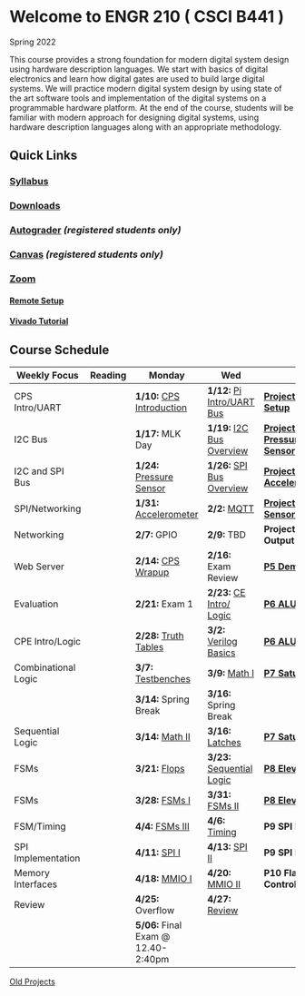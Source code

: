 # Welcome to ENGR 210 ( CSCI B441 )

Spring 2022

This course provides a strong foundation for modern digital system
design using hardware description languages. We start with basics of
digital electronics and learn how digital gates are used to build
large digital systems. We will practice modern digital system design
by using state of the art software tools and implementation of the
digital systems on a programmable hardware platform.  At the end of
the course, students will be familiar with modern approach for
designing digital systems, using hardware description languages along
with an appropriate methodology.

## Quick Links

### [Syllabus](syllabus.md)

### [Downloads](http://github.com/engr210/downloads) 

### [Autograder](https://autograder.sice.indiana.edu) _(registered students only)_

### [Canvas](https://iu.instructure.com/courses/1947790) _(registered students only)_

### [Zoom](https://iu.zoom.us/j/83005621515) 

#### [Remote Setup](https://uisapp2.iu.edu/confluence-prd/pages/viewpage.action?pageId=280461906)

#### [Vivado Tutorial](vlog/projects/A_Logic_Gates) 


<!--
[P5 - Raspberry Pi Setup](P5.md)
-->

## Course Schedule

| Weekly Focus      | Reading | Monday                                                          | Wed                                                               | Lab                                           |
|-------------------|---------|-----------------------------------------------------------------|--------------------------------------------------------------     |-----------------------------------------------|
| CPS Intro/UART | | **1/10:** [CPS Introduction](lectures/CPS_Introduction.pdf) | **1/12:** [Pi Intro/UART Bus](lectures/RaspberryPi_UART.pdf) | [**Project 0 Raspberry PI Setup**](P0) |
| I2C Bus | | **1/17:** MLK Day | **1/19:** [I2C Bus Overview](lectures/I2C_Introduction.pdf) | [**Project 1 I2C Pressure/Temperature Sensor**](P1) |
| I2C and SPI Bus | | **1/24:** [Pressure Sensor](lectures/LPS331AP_Pressure_Sensor_SP22.pdf) | **1/26:** [SPI Bus Overview](lectures/SPI_bus_SP22.pdf) | [**Project 2 SPI Accelerometer**](P2) |
| SPI/Networking | | **1/31:** [Accelerometer](lectures/Accelerometer_SP22.pdf) | **2/2:** [MQTT](lectures/MQTT.pdf) | [**Project 3 MQTT Sensor Data Server**](P3) |
| Networking | | **2/7:** GPIO | **2/9:** TBD | **Project 4 Sensor LED Output** |
| Web Server | | **2/14:** [CPS Wrapup](lectures/CPS_Wrapup.pdf) | **2/16:** Exam Review | **[P5 Demultiplexer](vlog/projects/B_Demultiplexer)** |
| Evaluation        |         | **2/21:** Exam 1                                                | **2/23:** [CE Intro/ Logic](lectures/00_Logic_Gates.pdf)          | **[P6 ALU](https://docs.google.com/document/d/1uhQR3LDZLIDAheTqNy58HJ456uEFfEh4IH7j1ZReyHM)**                                    |
| CPE Intro/Logic   |         | **2/28:** [Truth Tables](lectures/01_Truth_Tables.pdf)          | **3/2:** [Verilog Basics](lectures/02_Verilog_Basics.pdf)         | **[P6 ALU](https://docs.google.com/document/d/1uhQR3LDZLIDAheTqNy58HJ456uEFfEh4IH7j1ZReyHM)**                                       | 
| Combinational Logic|        | **3/7:**  [Testbenches](lectures/03_Testbenches.pdf)            | **3/9:** [Math I](lectures/04_Math_I.pdf)                         | **[P7 Saturating Counter](https://docs.google.com/document/d/1JLgk0VguSrih_h3BsMyMtInTJ4Qrl--Hv2jkxK4chZw)**                     |
|                   |         | **3/14:** Spring Break                                          | **3/16:** Spring Break                                            |                                               |
| Sequential Logic  |         | **3/14:** [Math II](lectures/05_Math_II.pdf)                    | **3/16:** [Latches](lectures/06_Latches.pdf)                      | **[P7 Saturating Counter](https://docs.google.com/document/d/1JLgk0VguSrih_h3BsMyMtInTJ4Qrl--Hv2jkxK4chZw)**                        |
| FSMs              |         | **3/21:** [Flops](lectures/07_Flops.pdf)                        | **3/23:** [Sequential Logic](lectures/08_Sequential.pdf)          | **[P8 Elevator Controller](https://docs.google.com/document/d/1IdqlRf4rqOpv0cBeurJ29rpMXwudnfIx8i1Z8IPmqxI)**                    |
| FSMs              |         | **3/28:** [FSMs I](lectures/09_FSM_I.pdf)                       | **3/31:** [FSMs II](lectures/10_FSM_II.pdf)                       | **[P8 Elevator Controller](https://docs.google.com/document/d/1IdqlRf4rqOpv0cBeurJ29rpMXwudnfIx8i1Z8IPmqxI)**                       |
| FSM/Timing        |         | **4/4:** [FSMs III](lectures/11_FSM_III.pdf)                    | **4/6:** [Timing](lectures/12_Timing.pdf)                         | **P9 SPI Interface**                             |
| SPI Implementation|         | **4/11:** [SPI I](lectures/13_SPI_I.pdf)                        | **4/13:** [SPI II](lectures/14_SPI_II.pdf)                        | **P9 SPI Elev. Controller**                      |
| Memory Interfaces |         | **4/18:** [MMIO I](lectures/15_MMIO_I.pdf)                      | **4/20:** [MMIO II](lectures/16_MMIO_II.pdf)                      | **P10 Flask/SPI Elev. Controller**                |
| Review            |         | **4/25:** Overflow                                              | **4/27:** [Review](lectures/18_Review.pdf)                        |                                               |
|                   |         | **5/06:** Final Exam @ 12.40-2:40pm                         |                                                                   |                                               |



[Old Projects](old_projects.md)
